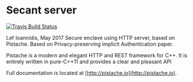 # Secant server

[![Travis Build Status](https://travis-ci.org/oktal/pistache.svg?branch=master)](https://travis-ci.org/oktal/pistache)

Lef Ioannidis, May 2017
Secure enclave using HTTP server, based on Pistache.
Based on Privacy-preserving implicit Authentication paper.

Pistache is a modern and elegant HTTP and REST framework for C++.
It is entirely written in pure-C++11 and provides a clear and pleasant API

Full documentation is located at [http://pistache.io](http://pistache.io).

```
